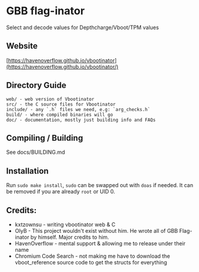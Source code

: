 # GBB flag-inator

Select and decode values for Depthcharge/Vboot/TPM values

## Website
[https://havenoverflow.github.io/vbootinator](https://havenoverflow.github.io/vbootinator/)

## Directory Guide

```
web/ - web version of Vbootinator
src/ - the C source files for Vbootinator
include/ - any `.h` files we need, e.g: `arg_checks.h`
build/ - where compiled binaries will go
doc/ - documentation, mostly just building info and FAQs
```

## Compiling / Building
See docs/BUILDING.md

## Installation
Run `sudo make install`, `sudo` can be swapped out with `doas` if needed. It can be removed if you are already `root` or UID 0.

## Credits: 
- kxtzownsu - writing vbootinator web & C
- OlyB - This project wouldn't exist without him. He wrote all of GBB Flag-inator by himself. Major credits to him.
- HavenOverflow - mental support & allowing me to release under their name
- Chromium Code Search - not making me have to download the vboot_reference source code to get the structs for everything